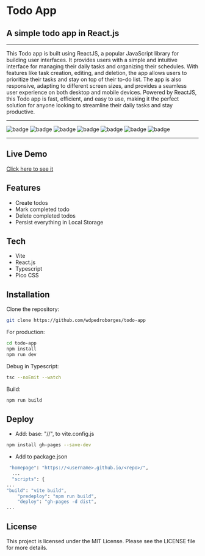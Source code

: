 # Todo App
## A simple todo app in React.js

---

This Todo app is built using ReactJS, a popular JavaScript library for building user interfaces. It provides users with a simple and intuitive interface for managing their daily tasks and organizing their schedules. With features like task creation, editing, and deletion, the app allows users to prioritize their tasks and stay on top of their to-do list. The app is also responsive, adapting to different screen sizes, and provides a seamless user experience on both desktop and mobile devices. Powered by ReactJS, this Todo app is fast, efficient, and easy to use, making it the perfect solution for anyone looking to streamline their daily tasks and stay productive.

---

![badge](https://img.shields.io/github/watchers/wdpedroborges/todo-app?style=social)
![badge](https://img.shields.io/github/stars/wdpedroborges/todo-app?style=social)
![badge](https://img.shields.io/github/license/wdpedroborges/todo-app)
![badge](https://img.shields.io/badge/powered%20by-vite-blue)
![badge](https://img.shields.io/badge/powered%20by-react.js-blue)
![badge](https://img.shields.io/badge/powered%20by-typescript-blue)
![badge](https://img.shields.io/badge/powered%20by-pico.css-blue)

---

## Live Demo

[Click here to see it]((wdpedroborges.github.io/todo-app))

## Features

- Create todos
- Mark completed todo
- Delete completed todos
- Persist everything in Local Storage

## Tech

- Vite
- React.js
- Typescript
- Pico CSS

## Installation

Clone the repository:

```bash
git clone https://github.com/wdpedroborges/todo-app
```

For production:

```sh
cd todo-app
npm install
npm run dev
```

Debug in Typescript:

```bash
tsc --noEmit --watch
```

Build:

```bash
npm run build
```

## Deploy

- Add: base: "/<repo>/", to vite.config.js

```bash
npm install gh-pages --save-dev
```

- Add to package.json

```bash
 "homepage": "https://<username>.github.io/<repo>/",
  ...
  "scripts": {
...
"build": "vite build",
    "predeploy": "npm run build",
    "deploy": "gh-pages -d dist",
...
```

## License

This project is licensed under the MIT License. Please see the LICENSE file for more details.